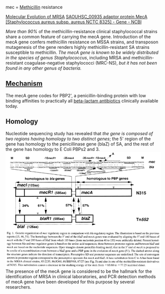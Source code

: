 mec = [Methicillin](Methicillin.md) resistance

[Molecular Evolution of MRSA](https://onlinelibrary.wiley.com/doi/epdf/10.1111/j.1348-0421.1995.tb02239.x)
[SAOUHSC\_00935 adaptor protein MecA [Staphylococcus aureus subsp. aureus NCTC 8325] - Gene - NCBI](https://www.ncbi.nlm.nih.gov/gene/3920764)

*More than 90%* of the methicillin-resistance clinical staphylococcal strains share a common feature of carrying the mecA gene.
Introduction of the mecA gene confers methicillin resistance on MSSA strains, and transposon mutagenesis of the gene renders highly methicillin-resistant SA strains susceptible to methicillin.
*The mecA gene is known to be widely distributed in the species of genus Staphylococcus*, including MRSA and methicillin-resistant coagulase-negative staphylococci (MRC-NS), *but it has not been found in any other genus of bacteria.*

## [Mechanism](Methicillin%20resistance%20mechanisms.md)
The mecA gene codes for PBP2', a penicillin-binding protein with low binding affinities to practically all [beta-lactam antibiotics](beta-lactam%20antibiotics.md) clinically available today.

## Homology
Nucleotide sequencing study has revealed that *the gene is composed of two regions having homology to two distinct genes*; the 5' region of the gene has homology to the penicillinase gene (blaZ) of SA, and the rest of the gene has homology to E Coli PBPs2 and 3. 
![mecA homology](attachments/Pasted%20image%2020230723234418.png)
The presence of the mecA gene is considered to be the hallmark for the identification of MRSA in clinical laboratories, and PCR detection methods of mecA gene have been developed for this purpose by several researchers.

